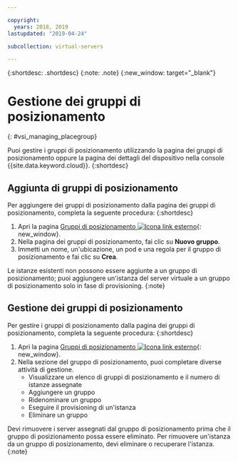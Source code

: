 ```yaml
---

copyright:
  years: 2018, 2019
lastupdated: "2019-04-24"

subcollection: virtual-servers

---
```


{:shortdesc: .shortdesc}
{:note: .note}
{:new_window: target="_blank"}

# Gestione dei gruppi di posizionamento
{: #vsi_managing_placegroup}

Puoi gestire i gruppi di posizionamento utilizzando la pagina dei gruppi di posizionamento oppure la pagina dei dettagli del dispositivo nella console {{site.data.keyword.cloud}}.
{:shortdesc}

## Aggiunta di gruppi di posizionamento

Per aggiungere dei gruppi di posizionamento dalla pagina dei gruppi di posizionamento, completa la seguente procedura:
{:shortdesc}

1. Apri la pagina [Gruppi di posizionamento ![Icona link esterno](../icons/launch-glyph.svg "Icona link esterno")](https://cloud.ibm.com/gen1/infrastructure/placement-groups){: new_window}.
2. Nella pagina dei gruppi di posizionamento, fai clic su **Nuovo gruppo**.
3. Immetti un nome, un'ubicazione, un pod e una regola per il gruppo di posizionamento e fai clic su **Crea**.

Le istanze esistenti non possono essere aggiunte a un gruppo di posizionamento; puoi aggiungere un'istanza del server virtuale a un gruppo di posizionamento solo in fase di provisioning. 
{:note}

## Gestione dei gruppi di posizionamento

Per gestire i gruppi di posizionamento dalla pagina dei gruppi di posizionamento, completa la seguente procedura:
{:shortdesc}

1. Apri la pagina [Gruppi di posizionamento ![Icona link esterno](../icons/launch-glyph.svg "Icona link esterno")](https://cloud.ibm.com/gen1/infrastructure/placement-groups){: new_window}.
2. Nella sezione del gruppo di posizionamento, puoi completare diverse attività di gestione.
     * Visualizzare un elenco di gruppi di posizionamento e il numero di istanze assegnate
     * Aggiungere un gruppo
     * Ridenominare un gruppo
     * Eseguire il provisioning di un'istanza
     * Eliminare un gruppo
     
Devi rimuovere i server assegnati dal gruppo di posizionamento prima che il gruppo di posizionamento possa essere eliminato. Per rimuovere un'istanza da un gruppo di posizionamento, devi eliminare o recuperare l'istanza.
{:note}

